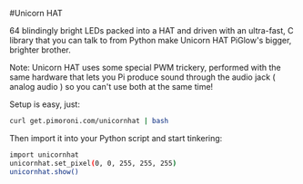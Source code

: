 <!--
---
name: Unicorn HAT
manufacturer: Pimoroni
url: http://shop.pimoroni.com/products/unicorn-hat
buy: http://shop.pimoroni.com/products/unicorn-hat
description: 64 blindingly bright RGB LEDs on a single HAT
github: https://github.com/pimoroni/unicornhat
install:
  'apt':
    - 'python-dev'
    - 'python3-dev'
  'python':
    - 'unicornhat'
  'python3':
    - 'unicornhat'
  'examples': 'python/examples/'
pincount: 40
pin:
  '12':
    name: Data
    direction: output
    mode: pwm
    active: high
    description: WS2812 Data
-->
#Unicorn HAT

64 blindingly bright LEDs packed into a HAT and driven with an ultra-fast, C library that you can talk to
from Python make Unicorn HAT PiGlow's bigger, brighter brother.

Note: Unicorn HAT uses some special PWM trickery, performed with the same hardware that lets you Pi produce sound
through the audio jack ( analog audio ) so you can't use both at the same time!

Setup is easy, just:

```bash
curl get.pimoroni.com/unicornhat | bash
```

Then import it into your Python script and start tinkering:

```bash
import unicornhat
unicornhat.set_pixel(0, 0, 255, 255, 255)
unicornhat.show()
```
